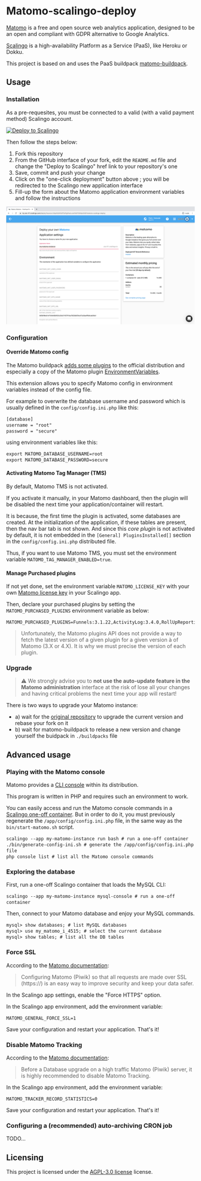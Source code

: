 # Matomo-scalingo-deploy

[Matomo](https://matomo.org) is a free and open source web analytics application, designed to be an open and compliant with GDPR alternative to Google Analytics.

[Scalingo](https://scalingo.com) is a high-availability Platform as a Service (PaaS), like Heroku or Dokku.

This project is based on and uses the PaaS buildpack [matomo-buildpack](https://github.com/1024pix/matomo-buildpack).

## Usage

### Installation

As a pre-requesites, you must be connected to a valid (with a valid payment method) Scalingo account.

[![Deploy to Scalingo](https://cdn.scalingo.com/deploy/button.svg)](https://my.scalingo.com/deploy?source=https://github.com/1024pix/matomo-scalingo-deploy)

Then follow the steps below:

1. Fork this repository
2. From the GitHub interface of your fork, edit the `README.md` file and change the "Deploy to Scalingo" href link to your repository's one
3. Save, commit and push your change
4. Click on the "one-click deployment" button above ; you will be redirected to the Scalingo new application interface
5. Fill-up the form about the Matomo application environment variables and follow the instructions

![Scalingo new Matomo app form](assets/scalingo_new_matomo_app_form.png)

### Configuration

#### Override Matomo config

The Matomo buildpack [adds some plugins](https://github.com/1024pix/matomo-buildpack/tree/master/plugins) to the official distribution and especially a copy of the Matomo plugin [EnvironmentVariables](https://plugins.matomo.org/EnvironmentVariables).

This extension allows you to specify Matomo config in environment variables instead of the config file.

For example to overwrite the database username and password which is usually defined in the `config/config.ini.php` like this:
```
[database]
username = "root"
password = "secure"
```
using environment variables like this:
```
export MATOMO_DATABASE_USERNAME=root
export MATOMO_DATABASE_PASSWORD=secure
```

#### Activating Matomo Tag Manager (TMS)

By default, Matomo TMS is not activated.

If you activate it manually, in your Matomo dashboard, then the plugin will be disabled the next time your application/container will restart.

It is because, the first time the plugin is activated, some databases are created. At the initialization of the application, if these tables are present, then the nav bar tab is not shown. And since this *core plugin* is not activated by default, it is not embedded in the `[General] PluginsInstalled[]` section in the `config/config.ini.php` distributed file.

Thus, if you want to use Matomo TMS, you must set the environment variable `MATOMO_TAG_MANAGER_ENABLED=true`.

#### Manage Purchased plugins

If not yet done, set the environment variable `MATOMO_LICENSE_KEY` with your own [Matomo license key](https://fr.matomo.org/faq/how-to/how-do-i-get-a-license-key-for-the-maxmind-geolocation-database/) in your Scalingo app.

Then, declare your purchased plugins by setting the `MATOMO_PURCHASED_PLUGINS` environment variable as below:

```shell script
MATOMO_PURCHASED_PLUGINS=Funnels:3.1.22,ActivityLog:3.4.0,RollUpReporting:3.2.7
```

> Unfortunately, the Matomo plugins API does not provide a way to fetch the latest version of a given plugin for a given version à of Matomo (3.X or 4.X). It is why we must precise the version of each plugin.

### Upgrade

> ⚠️ We strongly advise you to **not use the auto-update feature in the Matomo administration** interface at the risk of lose all your changes and having critical problems the next time your app will restart! 

There is two ways to upgrade your Matomo instance:
- a) wait for the [original repository](https://my.scalingo.com/deploy?source=https://github.com/1024pix/matomo-scalingo-deploy) to upgrade the current version and rebase your fork on it
- b) wait for matomo-buildpack to release a new version and change yourself the buidpack in `./buildpacks` file

## Advanced usage

### Playing with the Matomo console

Matomo provides a [CLI console](https://developer.matomo.org/guides/piwik-on-the-command-line) within its distribution.

This program is written in PHP and requires such an environment to work.

You can easily access and run the Matomo console commands in a [Scalingo one-off container](https://doc.scalingo.com/platform/app/tasks). But in order to do it, you must previously regenerate the `/app/config/config.ini.php` file, in the same way as the `bin/start-matomo.sh` script.

```shell script
scalingo --app my-matomo-instance run bash # run a one-off container
./bin/generate-config-ini.sh # generate the /app/config/config.ini.php file
php console list # list all the Matomo console commands
```

### Exploring the database

First, run a one-off Scalingo container that loads the MySQL CLI:

```shell script
scalingo --app my-matomo-instance mysql-console # run a one-off container
```

Then, connect to your Matomo database and enjoy your MySQL commands.

```shell script
mysql> show databases; # list MySQL databases
mysql> use my_matomo_i_4515; # select the current database
mysql> show tables; # list all the DB tables
```

### Force SSL

According to the [Matomo documentation](https://fr.matomo.org/faq/how-to/faq_91/):

> Configuring Matomo (Piwik) so that all requests are made over SSL (https://) is an easy way to improve security and keep your data safer.

In the Scalingo app settings, enable the "Force HTTPS" option. 

In the Scalingo app environment, add the environment variable:

```
MATOMO_GENERAL_FORCE_SSL=1
```

Save your configuration and restart your application. That's it!

### Disable Matomo Tracking

According to the [Matomo documentation](https://matomo.org/faq/how-to/faq_111/):

> Before a Database upgrade on a high traffic Matomo (Piwik) server, it is highly recommended to disable Matomo Tracking.

In the Scalingo app environment, add the environment variable:

```
MATOMO_TRACKER_RECORD_STATISTICS=0
```

Save your configuration and restart your application. That's it!

### Configuring a (recommended) auto-archiving CRON job

TODO…

## Licensing

This project is licensed under the [AGPL-3.0 license](https://choosealicense.com/licenses/agpl-3.0/) license.
